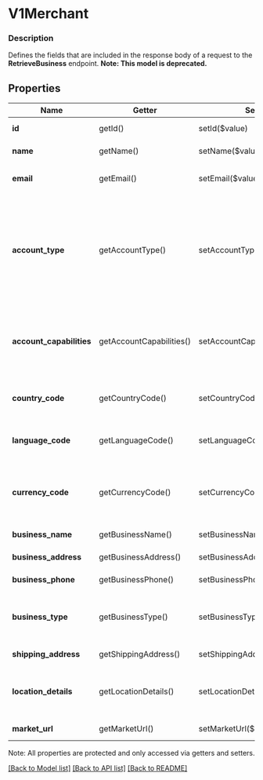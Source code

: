 # V1Merchant

### Description

Defines the fields that are included in the response body of a request to the **RetrieveBusiness** endpoint.
**Note: This model is deprecated.**

## Properties
Name | Getter | Setter | Type | Description | Notes
------------ | ------------- | ------------- | ------------- | ------------- | -------------
**id** | getId() | setId($value) | **string** | The merchant account&#39;s unique identifier. | [optional] 
**name** | getName() | setName($value) | **string** | The name associated with the merchant account. | [optional] 
**email** | getEmail() | setEmail($value) | **string** | The email address associated with the merchant account. | [optional] 
**account_type** | getAccountType() | setAccountType($value) | **string** | Indicates whether the merchant account corresponds to a single-location account (LOCATION) or a business account (BUSINESS). This value is almost always LOCATION. See [V1MerchantAccountType](#type-v1merchantaccounttype) for possible values | [optional] 
**account_capabilities** | getAccountCapabilities() | setAccountCapabilities($value) | **string[]** | Capabilities that are enabled for the merchant&#39;s Square account. Capabilities that are not listed in this array are not enabled for the account. | [optional] 
**country_code** | getCountryCode() | setCountryCode($value) | **string** | The country associated with the merchant account, in ISO 3166-1-alpha-2 format. | [optional] 
**language_code** | getLanguageCode() | setLanguageCode($value) | **string** | The language associated with the merchant account, in BCP 47 format. | [optional] 
**currency_code** | getCurrencyCode() | setCurrencyCode($value) | **string** | The currency associated with the merchant account, in ISO 4217 format. For example, the currency code for US dollars is USD. | [optional] 
**business_name** | getBusinessName() | setBusinessName($value) | **string** | The name of the merchant&#39;s business. | [optional] 
**business_address** | getBusinessAddress() | setBusinessAddress($value) | [**\SquareConnect\Model\Address**](Address.md) | The address of the merchant&#39;s business. | [optional] 
**business_phone** | getBusinessPhone() | setBusinessPhone($value) | [**\SquareConnect\Model\V1PhoneNumber**](V1PhoneNumber.md) | The phone number of the merchant&#39;s business. | [optional] 
**business_type** | getBusinessType() | setBusinessType($value) | **string** | The type of business operated by the merchant. See [V1MerchantBusinessType](#type-v1merchantbusinesstype) for possible values | [optional] 
**shipping_address** | getShippingAddress() | setShippingAddress($value) | [**\SquareConnect\Model\Address**](Address.md) | The merchant&#39;s shipping address. | [optional] 
**location_details** | getLocationDetails() | setLocationDetails($value) | [**\SquareConnect\Model\V1MerchantLocationDetails**](V1MerchantLocationDetails.md) | Additional information for a single-location account specified by its associated business account, if it has one. | [optional] 
**market_url** | getMarketUrl() | setMarketUrl($value) | **string** | The URL of the merchant&#39;s online store. | [optional] 

Note: All properties are protected and only accessed via getters and setters.

[[Back to Model list]](../../README.md#documentation-for-models) [[Back to API list]](../../README.md#documentation-for-api-endpoints) [[Back to README]](../../README.md)

